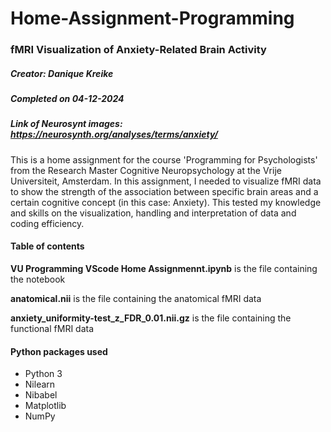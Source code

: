 # Home-Assignment-Programming
### fMRI Visualization of Anxiety-Related Brain Activity
##### Creator: Danique Kreike
##### Completed on 04-12-2024
##### Link of Neurosynt images: https://neurosynth.org/analyses/terms/anxiety/

This is a home assignment for the course 'Programming for Psychologists' from the Research Master Cognitive Neuropsychology at the Vrije Universiteit, Amsterdam. In this assignment, I needed to visualize fMRI data to show the strength of the association between specific brain areas and a certain cognitive concept (in this case: Anxiety). This tested my knowledge and skills on the visualization, handling and interpretation of data and coding efficiency.  

#### Table of contents

**VU Programming VScode Home Assignmennt.ipynb** is the file containing the notebook

**anatomical.nii** is the file containing the anatomical fMRI data

**anxiety_uniformity-test_z_FDR_0.01.nii.gz** is the file containing the functional fMRI data

#### Python packages used
- Python 3
- Nilearn
- Nibabel
- Matplotlib
- NumPy

